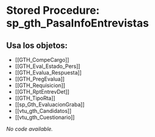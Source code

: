 # Stored Procedure: sp_gth_PasaInfoEntrevistas

## Usa los objetos:
- [[GTH_CompeCargo]]
- [[GTH_Eval_Estado_Pers]]
- [[GTH_Evalua_Respuesta]]
- [[GTH_PregEvalua]]
- [[GTH_Requisicion]]
- [[GTH_RptEntrevDet]]
- [[GTH_TipoRta]]
- [[sp_Gth_EvaluacionGraba]]
- [[vtu_gth_Candidatos]]
- [[vtu_gth_Cuestionario]]

*No code available.*
